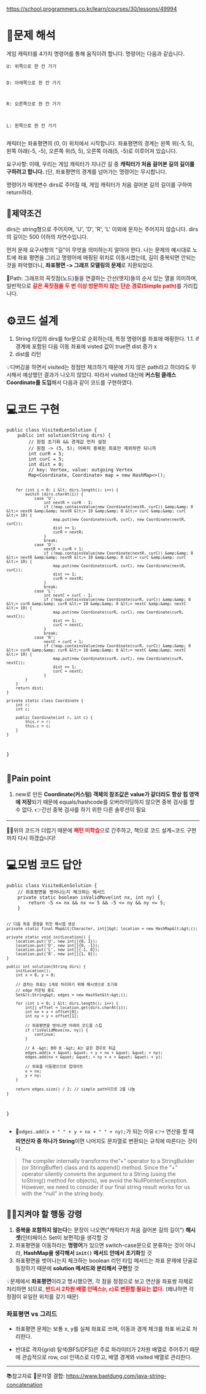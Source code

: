 <p><a href="https://school.programmers.co.kr/learn/courses/30/lessons/49994">https://school.programmers.co.kr/learn/courses/30/lessons/49994</a></p>
<h1 id="📜문제-해석">📜문제 해석</h1>
<p>게임 캐릭터를 4가지 명령어를 통해 움직이려 합니다. 명령어는 다음과 같습니다.</p>
<pre><code class="language-txt">U: 위쪽으로 한 칸 가기

D: 아래쪽으로 한 칸 가기

R: 오른쪽으로 한 칸 가기

L: 왼쪽으로 한 칸 가기</code></pre>
<p>캐릭터는 좌표평면의 (0, 0) 위치에서 시작합니다. 좌표평면의 경계는 왼쪽 위(-5, 5), 왼쪽 아래(-5, -5), 오른쪽 위(5, 5), 오른쪽 아래(5, -5)로 이루어져 있습니다.</p>
<p>요구사항: 이때, 우리는 게임 캐릭터가 지나간 길 중 <strong>캐릭터가 처음 걸어본 길의 길이를 구하려고 합니다.</strong>
(단, 좌표평면의 경계를 넘어가는 명령어는 무시합니다.</p>
<p>명령어가 매개변수 dirs로 주어질 때, 게임 캐릭터가 처음 걸어본 길의 길이를 구하여 return하라. </p>
<h2 id="🚧제약조건">🚧제약조건</h2>
<p>dirs는 string형으로 주어지며, 'U', 'D', 'R', 'L' 이외에 문자는 주어지지 않습니다.
dirs의 길이는 500 이하의 자연수입니다.</p>
<p>먼저 문제 요구사항의 &quot;길&quot;이 무엇을 의미하는지 알아야 한다. 나는 문제의 예시대로 노트에 좌표 평면을 그리고 명령어에 매핑된 위치로 이동시켰는데, 길이 중복되면 안되는 것을 파악했더니, <strong>좌표평면 -&gt; 그래프 모델링의 문제</strong>로 치환되었다.</p>
<p>🔖Path: 그래프의 꼭짓점(노드)들을 연결하는 간선(엣지)들의 순서 있는 열을 의미하며, 일반적으로 <strong><span style="color: red;">같은 꼭짓점을 두 번 이상 방문하지 않는 단순 경로(Simple path)</span></strong>를 가리킵니다.</p>
<h1 id="⚙️코드-설계">⚙️코드 설계</h1>
<ol>
<li>String 타입의 dirs를 for문으로 순회하는데, 특정 명령어를 좌표에 매핑한다.
1.1. if 경계에 포함된 다음 이동 좌표에 visted 값이 true면 dist 증가 x</li>
<li>dist를 리턴</li>
</ol>
<p>💡디버깅을 하면서 visited는 정점만 체크하기 때문에 가지 않은 path라고 하더라도 무시해서 예상했던 결과가 나오지 않았다. 
따라서 visited 대신에 <strong>커스텀 클래스 Coordinate를 도입</strong>해서 다음과 같이 코드를 구현하였다.</p>
<h1 id="💻코드-구현">💻코드 구현</h1>
<pre><code class="language-java">public class VisitedLenSolution {
    public int solution(String dirs) {
        // 원점 초기화 &amp;&amp; 경계값 먼저 설정
        // 원점 -&gt; (5, 5); 어짜피 중복된 좌표만 제외하면 되니까
        int curR = 5;
        int curC = 5;
        int dist = 0;
        // key: Vertex, value: outgoing Vertex
        Map&lt;Coordinate, Coordinate&gt; map = new HashMap&lt;&gt;();

        for (int i = 0; i &lt; dirs.length(); i++) {
            switch (dirs.charAt(i)) {
                case 'U':
                    int nextR = curR - 1;
                    if (!map.containsValue(new Coordinate(nextR, curC)) &amp;&amp; 0 &lt;= nextR &amp;&amp; nextR &lt;= 10 &amp;&amp; 0 &lt;= curC &amp;&amp; curC &lt;= 10) {
                        map.put(new Coordinate(curR, curC), new Coordinate(nextR, curC));
                        dist += 1;
                        curR = nextR;
                    }
                    break;
                case 'D':
                    nextR = curR + 1;
                    if (!map.containsValue(new Coordinate(nextR, curC)) &amp;&amp; 0 &lt;= nextR &amp;&amp; nextR &lt;= 10 &amp;&amp; 0 &lt;= curC &amp;&amp; curC &lt;= 10) {
                        map.put(new Coordinate(curR, curC), new Coordinate(nextR, curC));
                        dist += 1;
                        curR = nextR;
                    }
                    break;
                case 'L':
                    int nextC = curC - 1;
                    if (!map.containsValue(new Coordinate(curR, curC)) &amp;&amp; 0 &lt;= curR &amp;&amp; curR &lt;= 10 &amp;&amp; 0 &lt;= nextC &amp;&amp; nextC &lt;= 10) {
                        map.put(new Coordinate(curR, curC), new Coordinate(curR, nextC));
                        dist += 1;
                        curC = nextC;
                    }
                    break;
                case 'R':
                    nextC = curC + 1;
                    if (!map.containsValue(new Coordinate(curR, curC)) &amp;&amp; 0 &lt;= curR &amp;&amp; curR &lt;= 10 &amp;&amp; 0 &lt;= nextC &amp;&amp; nextC &lt;= 10) {
                        map.put(new Coordinate(curR, curC), new Coordinate(curR, nextC));
                        dist += 1;
                        curC = nextC;
                    }
            }
        }
        return dist;
    }

    private static class Coordinate {
        int r;
        int c;

        public Coordinate(int r, int c) {
            this.r = r;
            this.c = c;
        }
    }
}</code></pre>
<h2 id="🚩pain-point">🚩Pain point</h2>
<ol>
<li>new로 만든 <strong>Coordinate(커스텀) 객체의 참조값은 value가 같더라도 항상 힙 영역에 저장</strong>되기 때문에 equals/hashcode를 오버라이딩하지 않으면 중복 검사를 할 수 없다.
👉간선 중복 검사를 하기 위한 다른 솔루션이 필요</li>
</ol>
<hr />
<p>👨‍🏫위의 코드가 더럽기 때문에 <span style="color: red;"><strong>패턴 미학습</strong></span>으로 간주하고, 책으로 코드 설계~코드 구현까지 다시 하겠습니다!</p>
<h1 id="💻모범-코드-답안">💻모범 코드 답안</h1>
<pre><code class="language-java">public class VisitedLenSolution {
    // 좌표평면을 벗어나는지 체크하는 메서드
    private static boolean isValidMove(int nx, int ny) {
        return -5 &lt;= nx &amp;&amp; nx &lt;= 5 &amp;&amp; -5 &lt;= ny &amp;&amp; ny &lt;= 5;
    }

    // 다음 좌표 결정을 위한 해시맵 생성
    private static final Map&lt;Character, int[]&gt; location = new HashMap&lt;&gt;();

    private static void initLocation() {
        location.put('U', new int[]{0, 1});
        location.put('D', new int[]{0, -1});
        location.put('L', new int[]{-1, 0});
        location.put('R', new int[]{1, 0});
    }

    public int solution(String dirs) {
        initLocation();
        int x = 0, y = 0;

        // 겹치는 좌표는 1개로 처리하기 위해 해시셋으로 초기화
        // edge 카운팅 용도
        Set&lt;String&gt; edges = new HashSet&lt;&gt;();

        for (int i = 0; i &lt; dirs.length(); i++) {
            int[] offset = location.get(dirs.charAt(i));
            int nx = x + offset[0];
            int ny = y + offset[1];

            // 좌표평면을 벗어나면 아래의 코드를 스킵
            if (!isValidMove(nx, ny)) {
                continue;
            }

            // A -&gt; B와 B -&gt; A는 같은 경우로 취급
            edges.add(x + &quot; &quot; + y + nx + &quot; &quot; + ny);
            edges.add(nx + &quot; &quot; + ny + x + &quot; &quot; + y);

            // 좌표를 이동했으므로 업데이트
            x = nx;
            y = ny;
        }

        return edges.size() / 2; // simple path이므로 2를 나눔
    }
}</code></pre>
<ul>
<li>🤔<code>edges.add(x + &quot; &quot; + y + nx + &quot; &quot; + ny);</code>가 되는 이유
👉<code>+</code> 연산을 할 때 <strong>피연산자 중 하나가 String</strong>이면 나머지도 문자열로 변환되는 규칙에 따른다는 것이다.</li>
</ul>
<blockquote>
<p>The compiler internally transforms the”+” operator to a StringBuilder (or StringBuffer) class and its append() method.
Since the “+” operator silently converts the argument to a String (using the toString() method for objects), we avoid the NullPointerException. However, we need to consider if our final string result works for us with the “null” in the string body.</p>
</blockquote>
<h2 id="👨⚖️지켜야-할-행동-강령">👨‍⚖️지켜야 할 행동 강령</h2>
<ol>
<li><strong>중복을 포함하지 않는다</strong>는 문장이 나오면(&quot;캐릭터가 처음 걸어본 길의 길이&quot;) <strong>해시셋</strong>(인터페이스 Set이 보편적)을 생각할 것</li>
<li>좌표평면을 이동하라는 <strong>명령어</strong>가 있으면 switch-case문으로 분류하는 것이 아니라, <strong>HashMap을 생각해서 <code>init()</code> 메서드 안에서 초기화</strong>할 것</li>
<li>좌표평면을 벗어나는지 체크하는 boolean 리턴 타입 메서드는 좌표 문제에 단골로 등장하기 때문에 <strong>solution 메서드와 분리해서 구현</strong>할 것</li>
</ol>
<p>💡문제에서 <strong>좌표평면</strong>이라고 명시했으면, 각 점을 정점으로 보고 연산을 좌표쌍 자체로 처리하면 되므로, <strong><span style="color: red;">반드시 2차원 배열 인덱스(r, c)로 변환할 필요는 없다.</span></strong> (왜냐하면 각 정점이 유일한 위치를 갖기 때문)</p>
<h3 id="좌표평면-vs-그리드">좌표평면 vs 그리드</h3>
<ul>
<li><p>좌표평면 문제는 보통 x, y를 실체 좌표로 쓰며, 이동과 경계 체크를 좌표 비교로 처리한다.</p>
</li>
<li><p>반대로 격자(grid) 탐색(BFS/DFS)은 주로 파라미터가 2차원 배열로 주어주기 때문에 관습적으로 row, col 인덱스로 다루고, 배열 경계와 visited 배열로 관리한다.</p>
</li>
</ul>
<hr />
<p>📚참고자료
🔗문자열 결합: <a href="https://www.baeldung.com/java-string-concatenation">https://www.baeldung.com/java-string-concatenation</a></p>
